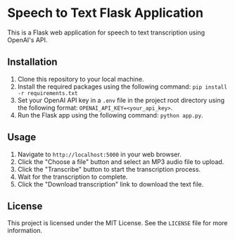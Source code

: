 # Speech to Text Flask Application

This is a Flask web application for speech to text transcription using OpenAI's API.

## Installation

1. Clone this repository to your local machine.
2. Install the required packages using the following command: `pip install -r requirements.txt`
3. Set your OpenAI API key in a `.env` file in the project root directory using the following format: `OPENAI_API_KEY=<your_api_key>`.
4. Run the Flask app using the following command: `python app.py`.

## Usage

1. Navigate to `http://localhost:5000` in your web browser.
2. Click the "Choose a file" button and select an MP3 audio file to upload.
3. Click the "Transcribe" button to start the transcription process.
4. Wait for the transcription to complete.
5. Click the "Download transcription" link to download the text file.

## License

This project is licensed under the MIT License. See the `LICENSE` file for more information.
